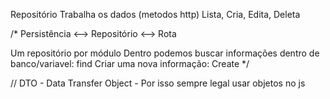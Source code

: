 Repositório
Trabalha os dados (metodos http)
Lista, Cria, Edita, Deleta

/* Persistência <--> Repositório <--> Rota

Um repositório por módulo
Dentro podemos buscar informações dentro de banco/variavel: find
Criar uma nova informação: Create
*/

// DTO - Data Transfer Object - Por isso sempre legal usar objetos no js
